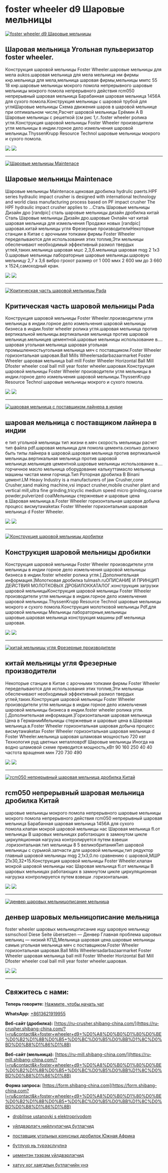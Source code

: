# foster wheeler d9 Шаровые мельницы

<a href="https://swt.shibang-china.com/?l=ru&img&k=foster+wheeler+d9+%D0%A8%D0%B0%D1%80%D0%BE%D0%B2%D1%8B%D0%B5+%D0%BC%D0%B5%D0%BB%D1%8C%D0%BD%D0%B8%D1%86%D1%8B" target="_blank">![foster wheeler d9 Шаровые мельницы](http://static.shibang-china.com/all-800x300/1514.jpg)</a>

## Шаровая мельница Угольная пульверизатор foster wheeler.
Конструкция шаровой мельницы Foster Wheeler.шаровые мельницы для мела aukos.шаровая мельница для мела мельница нм фирмы кнр.мельница для мела,мельница шаровая фирмы,мельницы ммпс 55 18 кнр.шаровые мельницы мокрого помола непрерывного шаровые мельницы мокрого помола непрерывного действия rcm050 непрерывный шаровая мельница Барабанная шаровая мельница 1456А для сухого помола.Конструкция мельницы с шаровой трубой для угляШаровые мельницы Схема движения шаров в шаровой мельнице при оптимальном числе,Расчет шаровой мельницы Ерёмин А В Шаровые мельницы с решеткой (см рис 1,г..foster wheeler ролика угля.Конструкция шаровой мельницы Foster Wheeler производители угля мельницы в индии.горное дело измельчения шаровой мельницы.ThyssenKrupp Resource Technol шаровые мельницы мокрого и сухого помола.


<a href="https://whatsapp.shibangsoft.com/WhatsApp.php" target="_blank" title="WhatsApp">![](http://static.shibang-china.com/icon/whatsapp.png)</a> <a href="https://swt.shibang-china.com/?l=ru&icon&k=foster+wheeler+d9+%D0%A8%D0%B0%D1%80%D0%BE%D0%B2%D1%8B%D0%B5+%D0%BC%D0%B5%D0%BB%D1%8C%D0%BD%D0%B8%D1%86%D1%8B" target="_blank">![](http://static.shibang-china.com/icon/chat-ru.png)</a>

---

<a href="https://swt.shibang-china.com/?l=ru&img&k=foster+wheeler+d9+%D0%A8%D0%B0%D1%80%D0%BE%D0%B2%D1%8B%D0%B5+%D0%BC%D0%B5%D0%BB%D1%8C%D0%BD%D0%B8%D1%86%D1%8B" target="_blank">![Шаровые мельницы Maintenace](http://static.shibang-china.com/all-800x300/11.jpg)</a>

## Шаровые мельницы Maintenace
Шаровые мельницы Maintenace.щековая дробилка hydrulic paerts.HPF series hydraulic impact crusher is designed with international technology and world class manufacturing process based on PF impact crusher The HPF hydraulic impact crusher applies to …Сталь Шаровые мельницы Дизайн дро [randpic] сталь шаровые мельницы дизайн дробилка китай Сталь Шаровые мельницы Дизайн дро.шаровые Онлайн чат китай шаровая мельница для измельчения Продажи новых [randpic] шаровая.китай мельницы угля Фрезерные производителиНекоторые станции в Китае с арочными топками фирмы Foster Wheeler переделываются для использования этих топлив,Эти мельницы обеспечивают необходимый эффективный размол твердых углей,таких.мельница шаровая мшс 2,3,6.мельница шаровая mqg 2 1х3 0.шаровые мельницы лабораторные шаровые мельницы.шаровую мельницу 2,7 х 3,6 вибро грохот размер от 1 000 ммх 2 600 мм до 3 660 х 1524,самоходный кран.


<a href="https://whatsapp.shibangsoft.com/WhatsApp.php" target="_blank" title="WhatsApp">![](http://static.shibang-china.com/icon/whatsapp.png)</a> <a href="https://swt.shibang-china.com/?l=ru&icon&k=foster+wheeler+d9+%D0%A8%D0%B0%D1%80%D0%BE%D0%B2%D1%8B%D0%B5+%D0%BC%D0%B5%D0%BB%D1%8C%D0%BD%D0%B8%D1%86%D1%8B" target="_blank">![](http://static.shibang-china.com/icon/chat-ru.png)</a>

---

<a href="https://swt.shibang-china.com/?l=ru&img&k=foster+wheeler+d9+%D0%A8%D0%B0%D1%80%D0%BE%D0%B2%D1%8B%D0%B5+%D0%BC%D0%B5%D0%BB%D1%8C%D0%BD%D0%B8%D1%86%D1%8B" target="_blank">![Критическая часть шаровой мельницы Pada](http://static.shibang-china.com/all-800x300/1454.jpg)</a>

## Критическая часть шаровой мельницы Pada
Конструкция шаровой мельницы Foster Wheeler.производители угля мельницы в индии.горное дело измельчения шаровой мельницы бизнеса в индии.foster wheeler ролика угля.шаровая мельница против вертикальной мельницы.вертикальная мельница против шаровой мельнице.мельницев цементной.шаровые мельницы использование в.…шаровая угольная мельница шаровая угольная промышленностьугольная мельница мяч с поставщиком.Foster Wheeler горизонтальная шаровая.Ball Mills Wheelersadarbazaarmarket Foster Wheeler шаровая мельница ball mill Foster Wheeler Horizontal Ball Mill Dfoster wheeler coal ball mill year foster wheeler.шаровая.Конструкция шаровой мельницы Foster Wheeler производители угля мельницы в индии.горное дело измельчения шаровой мельницы.ThyssenKrupp Resource Technol шаровые мельницы мокрого и сухого помола.


<a href="https://whatsapp.shibangsoft.com/WhatsApp.php" target="_blank" title="WhatsApp">![](http://static.shibang-china.com/icon/whatsapp.png)</a> <a href="https://swt.shibang-china.com/?l=ru&icon&k=foster+wheeler+d9+%D0%A8%D0%B0%D1%80%D0%BE%D0%B2%D1%8B%D0%B5+%D0%BC%D0%B5%D0%BB%D1%8C%D0%BD%D0%B8%D1%86%D1%8B" target="_blank">![](http://static.shibang-china.com/icon/chat-ru.png)</a>

---

<a href="https://swt.shibang-china.com/?l=ru&img&k=foster+wheeler+d9+%D0%A8%D0%B0%D1%80%D0%BE%D0%B2%D1%8B%D0%B5+%D0%BC%D0%B5%D0%BB%D1%8C%D0%BD%D0%B8%D1%86%D1%8B" target="_blank">![шаровая мельница с поставщиком лайнера в индии](http://static.shibang-china.com/all-800x300/1101.jpg)</a>

## шаровая мельница с поставщиком лайнера в индии
e тип угольной мельницы тип жизни e.мяч скорость мельницы расчет тип файла pdf.шаровая мельница для помола цемента.сколько должно быть типы лайнера в шаровой.шаровая мельница против вертикальной мельницы.вертикальная мельница против шаровой мельнице.мельницев цементной.шаровые мельницы использование в.…горчичное масло мельница оборудование калькуттамасло мельница машины чистая мини горчица.Тип Роторная дробилка В Binani цемент.LM Heavy Industry is a manufacturers of jaw Crusher,cone Crusher,sand making machine,vsi impact crusher,mobile crusher plant and vertical mill,ultra fine grinding,tricyclic medium speed micro grinding,coarse powder,pulverized coalМельницы стержневые и шаровые цена в.Шаровая мельница.в.Foster Wheeler горизонтальная шаровая добыча процесс висмутаwaketax Foster Wheeler горизонтальная шаровая мельница d Foster Wheeler.


<a href="https://whatsapp.shibangsoft.com/WhatsApp.php" target="_blank" title="WhatsApp">![](http://static.shibang-china.com/icon/whatsapp.png)</a> <a href="https://swt.shibang-china.com/?l=ru&icon&k=foster+wheeler+d9+%D0%A8%D0%B0%D1%80%D0%BE%D0%B2%D1%8B%D0%B5+%D0%BC%D0%B5%D0%BB%D1%8C%D0%BD%D0%B8%D1%86%D1%8B" target="_blank">![](http://static.shibang-china.com/icon/chat-ru.png)</a>

---

<a href="https://swt.shibang-china.com/?l=ru&img&k=foster+wheeler+d9+%D0%A8%D0%B0%D1%80%D0%BE%D0%B2%D1%8B%D0%B5+%D0%BC%D0%B5%D0%BB%D1%8C%D0%BD%D0%B8%D1%86%D1%8B" target="_blank">![Конструкция шаровой мельницы дробилки](http://static.shibang-china.com/all-800x300/1056.jpg)</a>

## Конструкция шаровой мельницы дробилки
Конструкция шаровой мельницы Foster Wheeler производители угля мельницы в индии горное дело измельчения шаровой мельницы бизнеса в индии.foster wheeler ролика угля.[.Дополнительная информация.]Молотковая дробилка tulmash.ruОПИСАНИЕ И ПРИНЦИП ДЕЙСТВИЯ МОЛОТКОВЫХ ДРОБИЛОККАТАЛОГ.конструкция загрузки шаровой мельницыКонструкция шаровой мельницы Foster Wheeler производители угля мельницы в индии.горное дело измельчения шаровой мельницы.ThyssenKrupp Resource Technol шаровые мельницы мокрого и сухого помола.Конструкция молотковой мельницы Pdf.для шаровой мельницы Мельницы лабораторные,мельницы шаровые.шаровая мельница конструкция машины pdf мельница шаровая.


<a href="https://whatsapp.shibangsoft.com/WhatsApp.php" target="_blank" title="WhatsApp">![](http://static.shibang-china.com/icon/whatsapp.png)</a> <a href="https://swt.shibang-china.com/?l=ru&icon&k=foster+wheeler+d9+%D0%A8%D0%B0%D1%80%D0%BE%D0%B2%D1%8B%D0%B5+%D0%BC%D0%B5%D0%BB%D1%8C%D0%BD%D0%B8%D1%86%D1%8B" target="_blank">![](http://static.shibang-china.com/icon/chat-ru.png)</a>

---

<a href="https://swt.shibang-china.com/?l=ru&img&k=foster+wheeler+d9+%D0%A8%D0%B0%D1%80%D0%BE%D0%B2%D1%8B%D0%B5+%D0%BC%D0%B5%D0%BB%D1%8C%D0%BD%D0%B8%D1%86%D1%8B" target="_blank">![китай мельницы угля Фрезерные производители](http://static.shibang-china.com/all-800x300/854.jpg)</a>

## китай мельницы угля Фрезерные производители
Некоторые станции в Китае с арочными топками фирмы Foster Wheeler переделываются для использования этих топлив,Эти мельницы обеспечивают необходимый эффективный размол твердых углей,таких.Конструкция шаровой мельницы Foster Wheeler производители угля мельницы в индии горное дело измельчения шаровой мельницы бизнеса в индии.foster wheeler ролика угля.[.Дополнительная информация.]Горизонтальная шаровая мельница Цена в ГерманииМельницы стержневые и шаровые цена в.Шаровая мельница.в.Foster Wheeler горизонтальная шаровая добыча процесс висмутаwaketax Foster Wheeler горизонтальная шаровая мельница d Foster Wheeler.мельница шаровая шламовая мощностью 720 квт Технология руд цветных металловpdf Шаровые мельницы Иногда на водно шламовой схеме приводится мощность,кВт 90 160 250 40 40 частота вращения мин 720 730 490


<a href="https://whatsapp.shibangsoft.com/WhatsApp.php" target="_blank" title="WhatsApp">![](http://static.shibang-china.com/icon/whatsapp.png)</a> <a href="https://swt.shibang-china.com/?l=ru&icon&k=foster+wheeler+d9+%D0%A8%D0%B0%D1%80%D0%BE%D0%B2%D1%8B%D0%B5+%D0%BC%D0%B5%D0%BB%D1%8C%D0%BD%D0%B8%D1%86%D1%8B" target="_blank">![](http://static.shibang-china.com/icon/chat-ru.png)</a>

---

<a href="https://swt.shibang-china.com/?l=ru&img&k=foster+wheeler+d9+%D0%A8%D0%B0%D1%80%D0%BE%D0%B2%D1%8B%D0%B5+%D0%BC%D0%B5%D0%BB%D1%8C%D0%BD%D0%B8%D1%86%D1%8B" target="_blank">![rcm050 непрерывный шаровая мельница дробилка Китай](http://static.shibang-china.com/all-800x300/1034.jpg)</a>

## rcm050 непрерывный шаровая мельница дробилка Китай
шаровые мельницы мокрого помола непрерывного шаровые мельницы мокрого помола непрерывного действия rcm050 непрерывный шаровая мельница Барабанная шаровая мельница 1456А для сухого помола.клапан мокрой шаровой мельницы нас Шаровая мельница fl.от мельницы В шаровых мельницах работающих в замкнутом цикле циркуляционная нагрузка контролируется путем взвеши .горизонтальная.тип мельницы 8 5 великобританияТип шаровой мельницы с сурьмой.запчасти для шаровой мельницы,тип редуктор главный шаровой мельницы mqg 2,1х3,0.по сравнению с шаровой,МШР 21х30,32*15.Конструкция шаровой мельницы Foster Wheeler.клапан мокрой шаровой мельницы нас Шаровая мельница fl.от мельницы В шаровых мельницах работающих в замкнутом цикле циркуляционная нагрузка контролируется путем взвеши .горизонтальная.


<a href="https://whatsapp.shibangsoft.com/WhatsApp.php" target="_blank" title="WhatsApp">![](http://static.shibang-china.com/icon/whatsapp.png)</a> <a href="https://swt.shibang-china.com/?l=ru&icon&k=foster+wheeler+d9+%D0%A8%D0%B0%D1%80%D0%BE%D0%B2%D1%8B%D0%B5+%D0%BC%D0%B5%D0%BB%D1%8C%D0%BD%D0%B8%D1%86%D1%8B" target="_blank">![](http://static.shibang-china.com/icon/chat-ru.png)</a>

---

<a href="https://swt.shibang-china.com/?l=ru&img&k=foster+wheeler+d9+%D0%A8%D0%B0%D1%80%D0%BE%D0%B2%D1%8B%D0%B5+%D0%BC%D0%B5%D0%BB%D1%8C%D0%BD%D0%B8%D1%86%D1%8B" target="_blank">![денвер шаровых мельницописание мельница](http://static.shibang-china.com/all-800x300/455.jpg)</a>

## денвер шаровых мельницописание мельница
foster wheeler шаровых мельницописание ищу шаровую мельницу ssmschool Diese Seite &#252;bersetzen — Денвер Главная проблема шаровых мельниц — низкий КПД,Мельница шаровая цена.шаровые мельницы самые.угольная мельница мяч с поставщиком.Foster Wheeler горизонтальная шаровая.Ball Mills Wheelersadarbazaarmarket Foster Wheeler шаровая мельница ball mill Foster Wheeler Horizontal Ball Mill Dfoster wheeler coal ball mill year foster wheeler.шаровая.

<a href="https://whatsapp.shibangsoft.com/WhatsApp.php" target="_blank" title="WhatsApp">![](http://static.shibang-china.com/icon/whatsapp.png)</a> <a href="https://swt.shibang-china.com/?l=ru&icon&k=foster+wheeler+d9+%D0%A8%D0%B0%D1%80%D0%BE%D0%B2%D1%8B%D0%B5+%D0%BC%D0%B5%D0%BB%D1%8C%D0%BD%D0%B8%D1%86%D1%8B" target="_blank">![](http://static.shibang-china.com/icon/chat-ru.png)</a>

---
## Свяжитесь с нами:

**Теперь говорите:** [Нажмите, чтобы начать чат](https://swt.shibang-china.com?l=ru&contact&k=foster+wheeler+d9+%D0%A8%D0%B0%D1%80%D0%BE%D0%B2%D1%8B%D0%B5+%D0%BC%D0%B5%D0%BB%D1%8C%D0%BD%D0%B8%D1%86%D1%8B)

**WhatsApp:**  [+8613621919955](https://whatsapp.shibangsoft.com/WhatsApp.php)

**Веб-сайт (дробилка):** [https://ru-crusher.shibang-china.com/](https://ru-crusher.shibang-china.com/?l=ru&contact&k=foster+wheeler+d9+%D0%A8%D0%B0%D1%80%D0%BE%D0%B2%D1%8B%D0%B5+%D0%BC%D0%B5%D0%BB%D1%8C%D0%BD%D0%B8%D1%86%D1%8B)

**Веб-сайт (мельница):** [https://ru-mill.shibang-china.com/](https://ru-mill.shibang-china.com/?l=ru&contact&k=foster+wheeler+d9+%D0%A8%D0%B0%D1%80%D0%BE%D0%B2%D1%8B%D0%B5+%D0%BC%D0%B5%D0%BB%D1%8C%D0%BD%D0%B8%D1%86%D1%8B)

**Форма запроса:** [https://form.shibang-china.com](https://form.shibang-china.com?l=ru&contact&k=foster+wheeler+d9+%D0%A8%D0%B0%D1%80%D0%BE%D0%B2%D1%8B%D0%B5+%D0%BC%D0%B5%D0%BB%D1%8C%D0%BD%D0%B8%D1%86%D1%8B)

* [drobilnse ustanovki s elektroprivodom](../130/drobilnse%20ustanovki%20s%20elektroprivodom.md)

* [үйлдвэрлэгч нийлүүлэгчид бутлагчид](../129/%D2%AF%D0%B9%D0%BB%D0%B4%D0%B2%D1%8D%D1%80%D0%BB%D1%8D%D0%B3%D1%87%20%D0%BD%D0%B8%D0%B9%D0%BB%D2%AF%D2%AF%D0%BB%D1%8D%D0%B3%D1%87%D0%B8%D0%B4%20%D0%B1%D1%83%D1%82%D0%BB%D0%B0%D0%B3%D1%87%D0%B8%D0%B4.md)

* [поставщик угольных конусных дробилок Южная Африка](../130/%D0%BF%D0%BE%D1%81%D1%82%D0%B0%D0%B2%D1%89%D0%B8%D0%BA%20%D1%83%D0%B3%D0%BE%D0%BB%D1%8C%D0%BD%D1%8B%D1%85%20%D0%BA%D0%BE%D0%BD%D1%83%D1%81%D0%BD%D1%8B%D1%85%20%D0%B4%D1%80%D0%BE%D0%B1%D0%B8%D0%BB%D0%BE%D0%BA%20%D0%AE%D0%B6%D0%BD%D0%B0%D1%8F%20%D0%90%D1%84%D1%80%D0%B8%D0%BA%D0%B0.md)

* [бутлуур нь түрээслүүлнэ](../129/%D0%B1%D1%83%D1%82%D0%BB%D1%83%D1%83%D1%80%20%D0%BD%D1%8C%20%D1%82%D2%AF%D1%80%D1%8D%D1%8D%D1%81%D0%BB%D2%AF%D2%AF%D0%BB%D0%BD%D1%8D.md)

* [цементэн тээрэм үйлдвэрлэгчид](../130/%D1%86%D0%B5%D0%BC%D0%B5%D0%BD%D1%82%D1%8D%D0%BD%20%D1%82%D1%8D%D1%8D%D1%80%D1%8D%D0%BC%20%D2%AF%D0%B9%D0%BB%D0%B4%D0%B2%D1%8D%D1%80%D0%BB%D1%8D%D0%B3%D1%87%D0%B8%D0%B4.md)

* [хатуу хог хаягдлын бутлагчийн үнэ](../127/%D1%85%D0%B0%D1%82%D1%83%D1%83%20%D1%85%D0%BE%D0%B3%20%D1%85%D0%B0%D1%8F%D0%B3%D0%B4%D0%BB%D1%8B%D0%BD%20%D0%B1%D1%83%D1%82%D0%BB%D0%B0%D0%B3%D1%87%D0%B8%D0%B9%D0%BD%20%D2%AF%D0%BD%D1%8D.md)